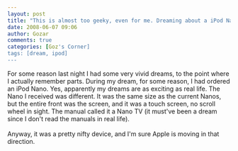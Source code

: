 ```yaml
---
layout: post
title: "This is almost too geeky, even for me. Dreaming about a iPod Nano TV..."
date: 2008-06-07 09:06
author: Gozar
comments: true
categories: [Goz's Corner]
tags: [dream, ipod]
---
```

For some reason last night I had some very vivid dreams, to the point where I actually remember parts. During my dream, for some reason, I had ordered an iPod Nano. Yes, apparently my dreams are as exciting as real life. The Nano I received was different. It was the same size as the current Nanos, but the entire front was the screen, and it was a touch screen, no scroll wheel in sight. The manual called it a Nano TV (it must've been a dream since I don't read the manuals in real life). <br /><br />Anyway, it was a pretty nifty device, and I'm sure Apple is moving in that direction.<br />
